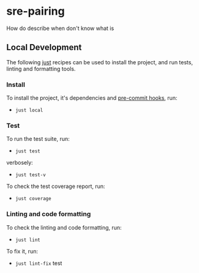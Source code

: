 # sre-pairing

How do describe when don't know what is

## Local Development

The following [just](https://just.systems/man/en/) recipes can be used to install the project, and run tests, linting and formatting tools.

### Install

To install the project, it's dependencies and [pre-commit hooks](https://pre-commit.com/), run:

- `just local`

### Test

To run the test suite, run:

- `just test`

verbosely:

- `just test-v`

To check the test coverage report, run:

- `just coverage`

### Linting and code formatting

To check the linting and code formatting, run:

- `just lint`

To fix it, run:

- `just lint-fix`
test
